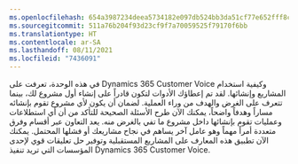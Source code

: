 ```yaml
---
ms.openlocfilehash: 654a3987234deea5734182e097db524bb3da51cf77e652fff8c77e68f9fa0695
ms.sourcegitcommit: 511a76b204f93d23cf9f7a70059525f79170f6bb
ms.translationtype: HT
ms.contentlocale: ar-SA
ms.lasthandoff: 08/11/2021
ms.locfileid: "7436091"
---
```

في هذه الوحدة، تعرفت على Dynamics 365 Customer Voice وكيفية استخدام المشاريع وإنشائها. لقد تم إعطاؤك الأدوات لتكون قادراً على إنشاء أول مشروع لك، بينما تتعرف على الغرض والهدف من وراء العملية. لضمان أن يكون لأي مشروع تقوم بإنشائه مساراً وهدفاً واضحاً، يمكنك الآن طرح الأسئلة الصحيحة للتأكد من أن أي استطلاعات وعمليات تقوم بإنشائها داخل مشروع ما تفي بالغرض منه. يعد التعاون عبر أقسام وفرق متعددة أمراً مهماً وهو عامل آخر يساهم في نجاح مشاريعك أو فشلها المحتمل. يمكنك الآن تطبيق هذه المعارف على المشاريع المستقبلية وتوفير حل تعليقات قوي لإحدى المؤسسات التي تريد تنفيذ Dynamics 365 Customer Voice.

